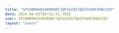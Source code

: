```yaml
---
title: "SP100M4HG54HVR8KFJQFS4Z4S7Q637V40C99BJ1QY"
date: 2024-04-01T09:51:51.763Z
user: SP100M4HG54HVR8KFJQFS4Z4S7Q637V40C99BJ1QY
layout: "users"
---
```

    